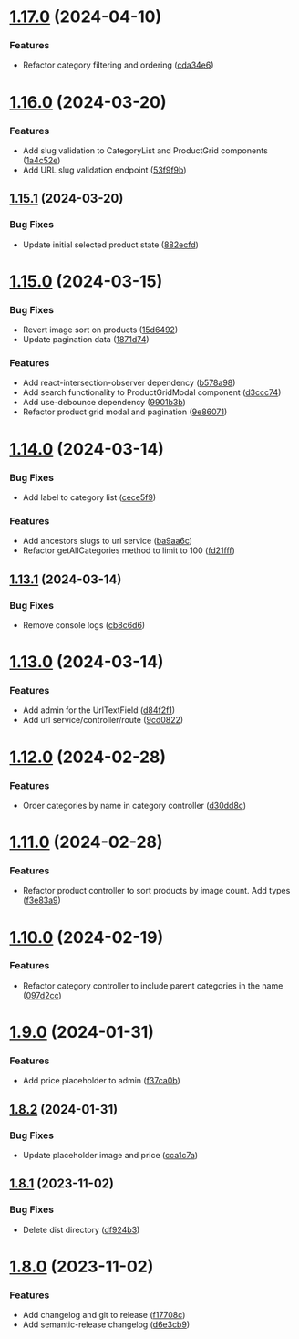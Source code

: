 # [1.17.0](https://github.com/JonssonWorkwear/strapi-plugin-commercetools-integration/compare/v1.16.0...v1.17.0) (2024-04-10)


### Features

* Refactor category filtering and ordering ([cda34e6](https://github.com/JonssonWorkwear/strapi-plugin-commercetools-integration/commit/cda34e68b69ca8b48ea4bed3b596075f92726d74))

# [1.16.0](https://github.com/JonssonWorkwear/strapi-plugin-commercetools-integration/compare/v1.15.1...v1.16.0) (2024-03-20)


### Features

* Add slug validation to CategoryList and ProductGrid components ([1a4c52e](https://github.com/JonssonWorkwear/strapi-plugin-commercetools-integration/commit/1a4c52ee6facd67e755bb73c7419656ef586e4e8))
* Add URL slug validation endpoint ([53f9f9b](https://github.com/JonssonWorkwear/strapi-plugin-commercetools-integration/commit/53f9f9bd6454f1d31b28ef63bc919232cc89e6e2))

## [1.15.1](https://github.com/JonssonWorkwear/strapi-plugin-commercetools-integration/compare/v1.15.0...v1.15.1) (2024-03-20)


### Bug Fixes

* Update initial selected product state ([882ecfd](https://github.com/JonssonWorkwear/strapi-plugin-commercetools-integration/commit/882ecfd069c58e2590a2e7fe99c17a95ba757591))

# [1.15.0](https://github.com/JonssonWorkwear/strapi-plugin-commercetools-integration/compare/v1.14.0...v1.15.0) (2024-03-15)


### Bug Fixes

* Revert image sort on products ([15d6492](https://github.com/JonssonWorkwear/strapi-plugin-commercetools-integration/commit/15d6492c9abcb824aa830e002b42477bc8aa8ec5))
* Update pagination data ([1871d74](https://github.com/JonssonWorkwear/strapi-plugin-commercetools-integration/commit/1871d74e2697ce0da6338805f39d00b94b0bb289))


### Features

* Add react-intersection-observer dependency ([b578a98](https://github.com/JonssonWorkwear/strapi-plugin-commercetools-integration/commit/b578a9897b92ef95b6172bdb51e66cc182d8649f))
* Add search functionality to ProductGridModal component ([d3ccc74](https://github.com/JonssonWorkwear/strapi-plugin-commercetools-integration/commit/d3ccc74d4c93af72ca2ed8830dea577cf82a61ca))
* Add use-debounce dependency ([9901b3b](https://github.com/JonssonWorkwear/strapi-plugin-commercetools-integration/commit/9901b3b16d2e1fb40d726bc75f6144293bf480d4))
* Refactor product grid modal and pagination ([9e86071](https://github.com/JonssonWorkwear/strapi-plugin-commercetools-integration/commit/9e86071373022e95f54aacd5777dca5c72eb8572))

# [1.14.0](https://github.com/JonssonWorkwear/strapi-plugin-commercetools-integration/compare/v1.13.1...v1.14.0) (2024-03-14)


### Bug Fixes

* Add label to category list ([cece5f9](https://github.com/JonssonWorkwear/strapi-plugin-commercetools-integration/commit/cece5f9bfa233c671caf322a834cdbe35d6f5d75))


### Features

* Add ancestors slugs to url service ([ba9aa6c](https://github.com/JonssonWorkwear/strapi-plugin-commercetools-integration/commit/ba9aa6c3cfa608983a67cc51a19d495148c9ac8e))
* Refactor getAllCategories method to limit to 100 ([fd21fff](https://github.com/JonssonWorkwear/strapi-plugin-commercetools-integration/commit/fd21fff583c5974e88deac7fa98f43583ef80079))

## [1.13.1](https://github.com/JonssonWorkwear/strapi-plugin-commercetools-integration/compare/v1.13.0...v1.13.1) (2024-03-14)


### Bug Fixes

* Remove console logs ([cb8c6d6](https://github.com/JonssonWorkwear/strapi-plugin-commercetools-integration/commit/cb8c6d6654352f84329520d8eb8bce408e4216e5))

# [1.13.0](https://github.com/JonssonWorkwear/strapi-plugin-commercetools-integration/compare/v1.12.0...v1.13.0) (2024-03-14)


### Features

* Add admin for the UrlTextField ([d84f2f1](https://github.com/JonssonWorkwear/strapi-plugin-commercetools-integration/commit/d84f2f1f6f813a3e4c390d2c1cd7670950566fbc))
* Add url service/controller/route ([9cd0822](https://github.com/JonssonWorkwear/strapi-plugin-commercetools-integration/commit/9cd0822386ce20deecf24580beaf8e0e12c1f21b))

# [1.12.0](https://github.com/JonssonWorkwear/strapi-plugin-commercetools-integration/compare/v1.11.0...v1.12.0) (2024-02-28)


### Features

* Order categories by name in category controller ([d30dd8c](https://github.com/JonssonWorkwear/strapi-plugin-commercetools-integration/commit/d30dd8c0f3f8b4451a8601413446ba21b9b6bf0b))

# [1.11.0](https://github.com/JonssonWorkwear/strapi-plugin-commercetools-integration/compare/v1.10.0...v1.11.0) (2024-02-28)


### Features

* Refactor product controller to sort products by image count. Add types ([f3e83a9](https://github.com/JonssonWorkwear/strapi-plugin-commercetools-integration/commit/f3e83a9ebae002c9cb4afdfc771e832546c6e370))

# [1.10.0](https://github.com/JonssonWorkwear/strapi-plugin-commercetools-integration/compare/v1.9.0...v1.10.0) (2024-02-19)


### Features

* Refactor category controller to include parent categories in the name ([097d2cc](https://github.com/JonssonWorkwear/strapi-plugin-commercetools-integration/commit/097d2cc08a9da274970906d29c72a425932dac95))

# [1.9.0](https://github.com/JonssonWorkwear/strapi-plugin-commercetools-integration/compare/v1.8.2...v1.9.0) (2024-01-31)


### Features

* Add price placeholder to admin ([f37ca0b](https://github.com/JonssonWorkwear/strapi-plugin-commercetools-integration/commit/f37ca0b58dd67f46f06f9badfed6286f69c98480))

## [1.8.2](https://github.com/JonssonWorkwear/strapi-plugin-commercetools-integration/compare/v1.8.1...v1.8.2) (2024-01-31)


### Bug Fixes

* Update placeholder image and price ([cca1c7a](https://github.com/JonssonWorkwear/strapi-plugin-commercetools-integration/commit/cca1c7a79e8b5a2181785c600bbc51357d51d7b9))

## [1.8.1](https://github.com/JonssonWorkwear/strapi-plugin-commercetools-integration/compare/v1.8.0...v1.8.1) (2023-11-02)


### Bug Fixes

* Delete dist directory ([df924b3](https://github.com/JonssonWorkwear/strapi-plugin-commercetools-integration/commit/df924b30bc25f6de2c18fd588bcd01ecbb5a6f1f))

# [1.8.0](https://github.com/JonssonWorkwear/strapi-plugin-commercetools-integration/compare/v1.7.4...v1.8.0) (2023-11-02)


### Features

* Add changelog and git to release ([f17708c](https://github.com/JonssonWorkwear/strapi-plugin-commercetools-integration/commit/f17708c93da6f5ce903870fa316136522f502433))
* Add semantic-release changelog ([d6e3cb9](https://github.com/JonssonWorkwear/strapi-plugin-commercetools-integration/commit/d6e3cb9cffb490422a36b781ed2ddaf4a79e21e3))
